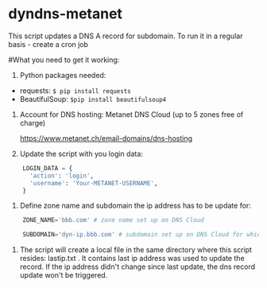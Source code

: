 # dyndns-metanet
This script updates a DNS A record for subdomain.
To run it in a regular basis - create a cron job

#What you need to get it working:

1. Python packages needed:

  * requests: `$ pip install requests`
  * BeautifulSoup: `$pip install beautifulsoup4`

1. Account for DNS hosting: Metanet DNS Cloud (up to 5 zones free of charge)

	https://www.metanet.ch/email-domains/dns-hosting

1. Update the script with you login data:
```python
	LOGIN_DATA = {
	  'action': 'login',
	  'username': 'Your-METANET-USERNAME',
	}
```
1. Define zone name and subdomain the ip address has to be update for:
```python	
	ZONE_NAME='bbb.com' # zone name set up on DNS Cloud

	SUBDOMAIN='dyn-ip.bbb.com' # subdomain set up on DNS Cloud for which ip address will be updated
```
1. The script will create a local file in the same directory where this script resides: lastip.txt . It contains last ip address was used to update the record. If the ip address didn't change since last update, the dns record update won't be triggered.


